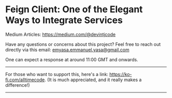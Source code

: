 # Feign Client: One of the Elegant Ways to Integrate Services

Medium Articles: https://medium.com/@devintjcode

Have any questions or concerns about this project? Feel free to reach out directly via this email: emyasa.emmanuel.yasa@gmail.com

One can expect a response at around 11:00 GMT and onwards.

---
For those who want to support this, here's a link: https://ko-fi.com/alltimecode. (It is much appreciated, and it really makes a difference!)

---